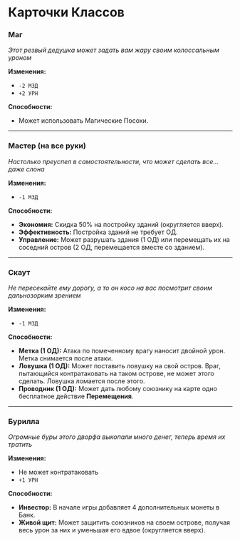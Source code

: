 # Карточки Классов

### Маг
*Этот резвый дедушка может задать вам жару своим колоссальным уроном*

**Изменения:**
*   `-2 МЗД`
*   `+2 УРН`

**Способности:**
*   Может использовать Магические Посохи.

---
### Мастер (на все руки)
*Настолько преуспел в самостоятельности, что может сделать все... даже слона*

**Изменения:**
*   `-1 МЗД`

**Способности:**
*   **Экономия:** Скидка 50% на постройку зданий (округляется вверх).
*   **Эффективность:** Постройка зданий не требует ОД.
*   **Управление:** Может разрушать здания (1 ОД) или перемещать их на соседний остров (2 ОД, перемещается вместе со зданием).

---
### Скаут
*Не пересекайте ему дорогу, а то он косо на вас посмотрит своим дальнозорким зрением*

**Изменения:**
*   `-1 МЗД`

**Способности:**
*   **Метка (1 ОД):** Атака по помеченному врагу наносит двойной урон. Метка снимается после атаки.
*   **Ловушка (1 ОД):** Может поставить ловушку на свой остров. Враг, пытающийся контратаковать на таком острове, не может этого сделать. Ловушка ломается после этого.
*   **Проводник (1 ОД):** Может дать любому союзнику на карте одно бесплатное действие **Перемещения**.

---
### Бурилла
*Огромные буры этого дворфа выкопали много денег, теперь время их тратить*

**Изменения:**
*   Не может контратаковать
*   `+1 УРН`

**Способности:**
*   **Инвестор:** В начале игры добавляет 4 дополнительных монеты в Банк.
*   **Живой щит:** Может защитить союзников на своем острове, получая весь урон за них и уменьшая его вдвое (округляется вверх).
